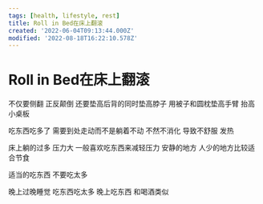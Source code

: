```yaml
---
tags: [health, lifestyle, rest]
title: Roll in Bed在床上翻滚
created: '2022-06-04T09:13:44.000Z'
modified: '2022-08-18T16:22:10.578Z'
---
```


# Roll in Bed在床上翻滚

不仅要侧翻 正反颠倒 还要垫高后背的同时垫高脖子 用被子和圆枕垫高手臂 抬高小桌板

吃东西吃多了 需要到处走动而不是躺着不动 不然不消化 导致不舒服 发热

床上躺的过多 压力大 一般喜欢吃东西来减轻压力 安静的地方 人少的地方比较适合节食

适当的吃东西 不要吃太多

晚上过晚睡觉 吃东西吃太多 晚上吃东西 和喝酒类似
